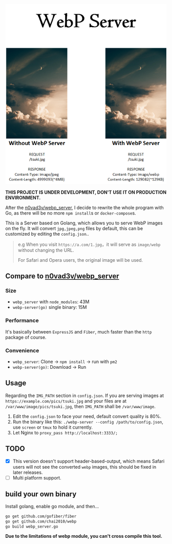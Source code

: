 <p align="center">
	<img src="./pics/webp_server.png"/>
</p>

**THIS PROJECT IS UNDER DEVELOPMENT, DON'T USE IT ON PRODUCTION ENVIRONMENT.**

After the [n0vad3v/webp_server](https://github.com/n0vad3v/webp_server), I decide to rewrite the whole program with Go, as there will be no more `npm install`s or `docker-compose`s.

This is a Server based on Golang, which allows you to serve WebP images on the fly. 
It will convert `jpg,jpeg,png` files by default, this can be customized by editing the `config.json`.. 

> e.g When you visit `https://a.com/1.jpg`，it will serve as `image/webp` without changing the URL.
>
> For Safari and Opera users, the original image will be used.

## Compare to [n0vad3v/webp_server](https://github.com/n0vad3v/webp_server)

### Size

* `webp_server` with `node_modules`: 43M
* `webp-server(go)` single binary: 15M

### Performance

It's basically between `ExpressJS` and `Fiber`, much faster than the `http` package of course.

### Convenience

* `webp_server`: Clone -> `npm install` -> run with `pm2`
* `webp-server(go)`: Download -> Run

## Usage

Regarding the `IMG_PATH` section in `config.json`. 
If you are serving images at `https://example.com/pics/tsuki.jpg` and 
your files are at `/var/www/image/pics/tsuki.jpg`, then `IMG_PATH` shall be `/var/www/image`.

1. Edit the `config.json` to face your need, default convert quality is 80%.
2. Run the binary like this: `./webp-server --config /path/to/config.json`, use `screen` or `tmux` to hold it currently.
3. Let Nginx to `proxy_pass http://localhost:3333/;`

## TODO
- [x] This version doesn't support header-based-output, which means Safari users will not see the converted `webp` images, this should be fixed in later releases.
- [ ] Multi platform support.

## build your own binary
Install golang, enable go module, and then...
```shell script
go get github.com/gofiber/fiber
go get github.com/chai2010/webp
go build webp_server.go
```
**Due to the limitations of webp module, you can't cross compile this tool.**